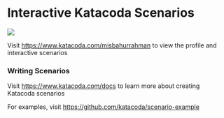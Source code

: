 # Interactive Katacoda Scenarios

[![](http://shields.katacoda.com/katacoda/misbahurrahman/count.svg)](https://www.katacoda.com/misbahurrahman "Get your profile on Katacoda.com")

Visit https://www.katacoda.com/misbahurrahman to view the profile and interactive scenarios

### Writing Scenarios
Visit https://www.katacoda.com/docs to learn more about creating Katacoda scenarios

For examples, visit https://github.com/katacoda/scenario-example
